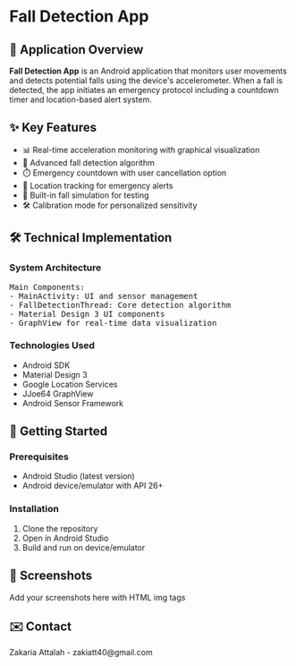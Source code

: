 
<h1>Fall Detection App</h1>

<h2>📱 Application Overview</h2>
<p><strong>Fall Detection App</strong> is an Android application that monitors user movements and detects potential falls using the device's accelerometer. When a fall is detected, the app initiates an emergency protocol including a countdown timer and location-based alert system.</p>

<h2>✨ Key Features</h2>
<ul>
  <li>📊 Real-time acceleration monitoring with graphical visualization</li>
  <li>🚨 Advanced fall detection algorithm</li>
  <li>⏱️ Emergency countdown with user cancellation option</li>
  <li>📍 Location tracking for emergency alerts</li>
  <li>🧪 Built-in fall simulation for testing</li>
  <li>🛠️ Calibration mode for personalized sensitivity</li>
</ul>

<h2>🛠️ Technical Implementation</h2>

<h3>System Architecture</h3>
<pre>
Main Components:
- MainActivity: UI and sensor management
- FallDetectionThread: Core detection algorithm
- Material Design 3 UI components
- GraphView for real-time data visualization
</pre>

<h3>Technologies Used</h3>
<ul>
  <li>Android SDK</li>
  <li>Material Design 3</li>
  <li>Google Location Services</li>
  <li>JJoe64 GraphView</li>
  <li>Android Sensor Framework</li>
</ul>

<h2>🚀 Getting Started</h2>

<h3>Prerequisites</h3>
<ul>
  <li>Android Studio (latest version)</li>
  <li>Android device/emulator with API 26+</li>
</ul>

<h3>Installation</h3>
<ol>
  <li>Clone the repository</li>
  <li>Open in Android Studio</li>
  <li>Build and run on device/emulator</li>
</ol>

<h2>📸 Screenshots</h2>
<p>Add your screenshots here with HTML img tags</p>


<h2>✉️ Contact</h2>
<p>Zakaria Attalah - zakiatt40@gmail.com</p>

